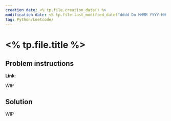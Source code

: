 ```yaml
---
creation date: <% tp.file.creation_date() %>
modification date: <% tp.file.last_modified_date("dddd Do MMMM YYYY HH:mm:ss") %>
tag: Python/Leetcode/
---
```

# <% tp.file.title %>

## Problem instructions

**Link**:

WIP
## Solution

WIP